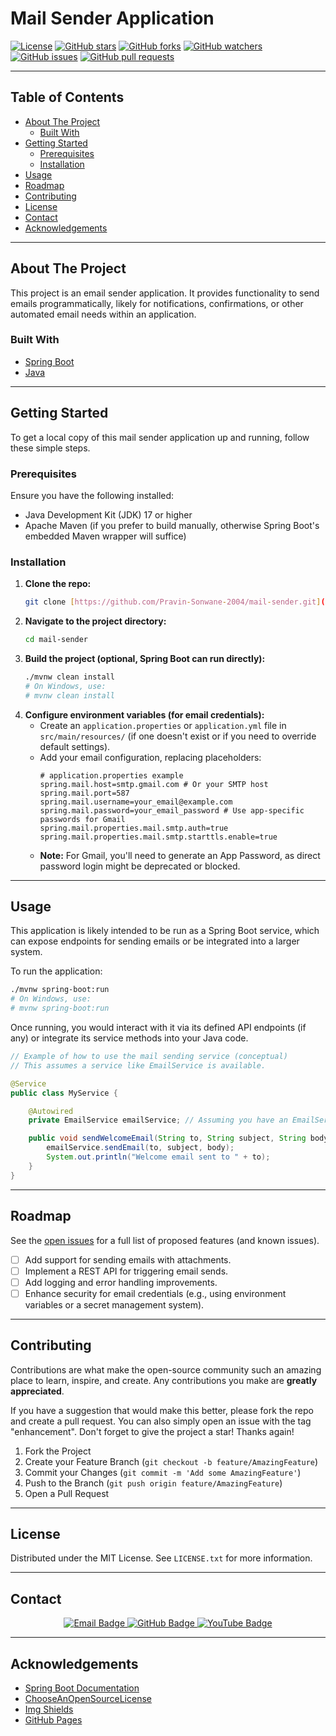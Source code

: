 # Mail Sender Application

[![License](https://img.shields.io/badge/License-MIT-blue.svg)](https://opensource.org/licenses/MIT)
[![GitHub stars](https://img.shields.io/github/stars/Pravin-Sonwane-2004/mail-sender.svg?style=social)](https://github.com/Pravin-Sonwane-2004/mail-sender/stargazers)
[![GitHub forks](https://img.shields.io/github/forks/Pravin-Sonwane-2004/mail-sender.svg?style=social)](https://github.com/Pravin-Sonwane-2004/mail-sender/network/members)
[![GitHub watchers](https://img.shields.io/github/watchers/Pravin-Sonwane-2004/mail-sender.svg?style=social)](https://github.com/Pravin-Sonwane-2004/mail-sender/watchers)
[![GitHub issues](https://img.shields.io/github/issues/Pravin-Sonwane-2004/mail-sender.svg)](https://github.com/Pravin-Sonwane-2004/mail-sender/issues)
[![GitHub pull requests](https://img.shields.io/github/issues-pr/Pravin-Sonwane-2004/mail-sender.svg)](https://github.com/Pravin-Sonwane-2004/mail-sender/pulls)

---

## Table of Contents

* [About The Project](#about-the-project)
    * [Built With](#built-with)
* [Getting Started](#getting-started)
    * [Prerequisites](#prerequisites)
    * [Installation](#installation)
* [Usage](#usage)
* [Roadmap](#roadmap)
* [Contributing](#contributing)
* [License](#license)
* [Contact](#contact)
* [Acknowledgements](#acknowledgements)

---

## About The Project

This project is an email sender application. It provides functionality to send emails programmatically, likely for notifications, confirmations, or other automated email needs within an application.

### Built With

* [Spring Boot](https://spring.io/projects/spring-boot)
* [Java](https://www.java.com/)

---

## Getting Started

To get a local copy of this mail sender application up and running, follow these simple steps.

### Prerequisites

Ensure you have the following installed:

* Java Development Kit (JDK) 17 or higher
* Apache Maven (if you prefer to build manually, otherwise Spring Boot's embedded Maven wrapper will suffice)

### Installation

1.  **Clone the repo:**
    ```bash
    git clone [https://github.com/Pravin-Sonwane-2004/mail-sender.git](https://github.com/Pravin-Sonwane-2004/mail-sender.git)
    ```
2.  **Navigate to the project directory:**
    ```bash
    cd mail-sender
    ```
3.  **Build the project (optional, Spring Boot can run directly):**
    ```bash
    ./mvnw clean install
    # On Windows, use:
    # mvnw clean install
    ```
4.  **Configure environment variables (for email credentials):**
    * Create an `application.properties` or `application.yml` file in `src/main/resources/` (if one doesn't exist or if you need to override default settings).
    * Add your email configuration, replacing placeholders:
        ```properties
        # application.properties example
        spring.mail.host=smtp.gmail.com # Or your SMTP host
        spring.mail.port=587
        spring.mail.username=your_email@example.com
        spring.mail.password=your_email_password # Use app-specific passwords for Gmail
        spring.mail.properties.mail.smtp.auth=true
        spring.mail.properties.mail.smtp.starttls.enable=true
        ```
    * **Note:** For Gmail, you'll need to generate an App Password, as direct password login might be deprecated or blocked.

---

## Usage

This application is likely intended to be run as a Spring Boot service, which can expose endpoints for sending emails or be integrated into a larger system.

To run the application:

```bash
./mvnw spring-boot:run
# On Windows, use:
# mvnw spring-boot:run
```

Once running, you would interact with it via its defined API endpoints (if any) or integrate its service methods into your Java code.

```java
// Example of how to use the mail sending service (conceptual)
// This assumes a service like EmailService is available.

@Service
public class MyService {

    @Autowired
    private EmailService emailService; // Assuming you have an EmailService

    public void sendWelcomeEmail(String to, String subject, String body) {
        emailService.sendEmail(to, subject, body);
        System.out.println("Welcome email sent to " + to);
    }
}
```

---

## Roadmap

See the [open issues](https://github.com/Pravin-Sonwane-2004/mail-sender/issues) for a full list of proposed features (and known issues).

* [ ] Add support for sending emails with attachments.
* [ ] Implement a REST API for triggering email sends.
* [ ] Add logging and error handling improvements.
* [ ] Enhance security for email credentials (e.g., using environment variables or a secret management system).

---

## Contributing

Contributions are what make the open-source community such an amazing place to learn, inspire, and create. Any contributions you make are **greatly appreciated**.

If you have a suggestion that would make this better, please fork the repo and create a pull request. You can also simply open an issue with the tag "enhancement".
Don't forget to give the project a star! Thanks again!

1.  Fork the Project
2.  Create your Feature Branch (`git checkout -b feature/AmazingFeature`)
3.  Commit your Changes (`git commit -m 'Add some AmazingFeature'`)
4.  Push to the Branch (`git push origin feature/AmazingFeature`)
5.  Open a Pull Request

---

## License

Distributed under the MIT License. See `LICENSE.txt` for more information.

---

## Contact

<p align="center">
  <a href="mailto:your_email@example.com">
    <img src="https://img.shields.io/badge/Email-your_email@example.com-red?style=for-the-badge&logo=gmail" alt="Email Badge"/>
  </a>
  <a href="https://github.com/Pravin-Sonwane-2004/mail-sender">
    <img src="https://img.shields.io/badge/GitHub-Pravin--Sonwane--2004-blue?style=for-the-badge&logo=github" alt="GitHub Badge"/>
  </a>
  <a href="https://www.youtube.com/@codingwithpravin">
    <img src="https://img.shields.io/badge/YouTube-CodingWithPravin-red?style=for-the-badge&logo=youtube" alt="YouTube Badge"/>
  </a>
</p>

---

## Acknowledgements

* [Spring Boot Documentation](https://docs.spring.io/spring-boot/docs/current/reference/html/index.html)
* [ChooseAnOpenSourceLicense](https://choosealicense.com/)
* [Img Shields](https://shields.io/)
* [GitHub Pages](https://pages.github.com)
